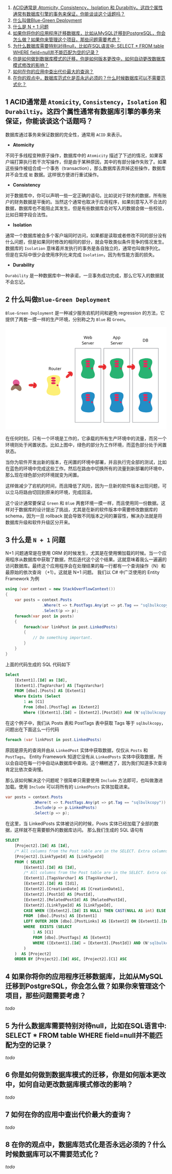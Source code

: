 1. [ACID通常是 Atomicity, Consistency，Isolation 和 Durabiltiy。这四个属性通常有数据库引擎的事务来保证，你能谈谈这个话题吗？](#1-acid-tong-chang-shi-atomicity-consistencyisolation-he-durabiltiy-zhe-si-ge-shu-xing-tong-chang-you-shu-ju-ku-yin-qing-de-shi-wu-lai-bao-zheng-ni-neng-tan-tan-zhe-ge-hua-ti-ma)
2. [什么叫做Blue-Green Deployment](#2-shen-me-jiao-zuo-bluegreen-deployment)
3. [什么是 N + 1 问题](#3-shen-me-shi-n-1-wen-ti)
4. [如果你将你的应用程序迁移数据库，比如从MySQL迁移到PostgreSQL，你会怎么做？如果你来管理这个项目，那些问题需要考虑？](#4-ru-guo-ni-jiang-ni-de-ying-yong-cheng-xu-qian-yi-shu-ju-ku-bi-ru-cong-mysql-qian-yi-dao-postgresql-ni-hui-zen-me-zuo-ru-guo-ni-lai-guan-li-zhe-ge-xiang-mu-na-xie-wen-ti-xu-yao-kao-lv)
5. [为什么数据库需要特别对待null，比如在SQL语言中: SELECT * FROM table WHERE field=null并不能匹配为空的记录？](#5-wei-shen-me-shu-ju-ku-xu-yao-te-bie-dui-dai-null-bi-ru-zai-sql-yu-yan-zhong-select-from-table-where-fieldnull-bing-bu-neng-pi-pei-wei-kong-de-ji-lu)
6. [你是如何做到数据库模式的迁移，你是如何版本更改中，如何自动更改数据库模式修改的影响？](#6-ni-shi-ru-he-zuo-dao-shu-ju-ku-mo-shi-de-qian-yi-ni-shi-ru-he-ban-ben-geng-gai-zhong-ru-he-zi-dong-geng-gai-shu-ju-ku-mo-shi-xiu-gai-de-ying-xiang)
7. [如何在你的应用中查出代价最大的查询？](#7-ru-he-zai-ni-de-ying-yong-zhong-cha-chu-dai-jia-zui-da-de-cha-xun)
8. [在你的观点中，数据库范式化是否永远必须的？什么时候数据库可以不需要范式化？](#8-zai-ni-de-guan-dian-zhong-shu-ju-ku-fan-shi-hua-shi-fou-yong-yuan-bi-xu-de-shen-me-shi-hou-shu-ju-ku-ke-yi-bu-xu-yao-fan-shi-hua)

## 1 ACID通常是 `Atomicity`, `Consistency`，`Isolation` 和 `Durabiltiy`。这四个属性通常有数据库引擎的事务来保证，你能谈谈这个话题吗？

数据库通过事务来保证数据的完全性，通常用 `ACID` 来表示。

- **Atomicity**

不同于多线程变种原子操作，数据库中的 `Atomicity` 描述了下述的情况，如果客户端打算执行若干次写操作，但是由于某种原因，其中的有部分操作失败了。如果这些操作被组合成一个事务（transaction），那么数据库丢弃掉这些操作，数据库并不会生成 `脏` 数据。这样很方便进行重试操作。

- **Consistency** 

对于数据库中，你可以声明一些一定正确的语句。比如说对于财务的数据，所有账户的财务数据是平衡的。当然这个通常也取决于应用程序，如果刻意写入不合法的数据，数据库也不能阻止其发生。但是有些数据库会对写入的数据会做一些校验，比如日期字段合法性。

- **Isolation**

通常一个数据库被会多个客户端同时访问，如果都是读取或者修改不同的部分没有什么问题，但是如果同时修改的相同的部分，就会导致类似条件竞争的情况发生。数据库的 `Isolation` 意味着并发执行的事务是各自独立的，通常也叫做序列化。但是在实际中很少会使用序列化来完成 `Isolation`，因为有性能方面的损失。

- **Durability**

`Durability` 是一种数据库中一种承诺，一旦事务成功完成，那么它写入的数据就不会忘记。


## 2 什么叫做`Blue-Green Deployment`

`Blue-Green Deployment` 是一种减少服务宕机时间和避免 regression 的方法，它提供了两套一摸一样的生产环境，分别称之为 `Blue` 和 `Green`。

![](./images/blue_green_deployments.png)

在任何时刻，只有一个环境是工作的，它承载的所有生产环境中的流量，而另一个环境则处于闲置状态。比如上图中，绿色的部分为工作环境，而蓝色部分处于闲置状态。

当你为软件开发出新的版本，在闲置的环境中部署，并且执行完全部的测试，比如在蓝色的环境中完成这些工作。然后在路由中切换所有的流量到新部署的环境中，那么现在绿色部分的环境就变为闲置。

这样做减少了宕机的时间，而且降低了风险，因为一旦新的软件版本出现问题，可以立马将路由切回到原来的环境，完成回滚。

这个设计通常要保证 `Green` 和 `Blue` 两套环境一摸一样，而且使用同一份数据。这样对于数据库的设计提出了挑战，尤其是在新的软件版本中需要修改数据库的 schema，因为一旦 rollback 就会导致不同版本之间的兼容性，解决办法就是将数据库升级和软件升级区分开来。

## 3 什么是 `N + 1` 问题 

N+1 问题通常是在使用 ORM 的时候发生，尤其是在使用懒加载的时候。当一个应用程序从数据库中获取了数据，然后迭代这个这个结果。这就意味着我么一遍遍的访问数据库。最终这个应用程序会在处理结果的每一行都有一个查询操作（N）和最原始的依次查询 （+1）。这就是 N+1 问题。
我们以 C# 中广泛使用的 Entity Framework 为例

```C#
using (var context = new StackOverFlowContext())
{
    var posts = context.Posts
                .Where(t => t.PostTags.Any(pt => pt.Tag == "sqlbulkcopy"))
                .Select(p => p);
    foreach(var post in posts)
    {
        foreach(var linkPost in post.LinkedPosts)
        {
            // Do something important.
        }
    }
}
```

上面的代码生成的 SQL 代码如下

```sql
Select
    [Extent1].[Id] as [Id],
    [Extent1].[TagVarchar] AS [TagsVarchar]
    FROM [dbo].[Posts] AS [Extent1]
    Where Exists (Select 
        1 as [C1]
        From [dbo].[PostTag] as [Extent2]
        Where ([Extent1].[Id] = [Extent2].[PostId]) And (N'sqlbulkcopy' = [EXtent2].[Tag]))
```

在这个例子中，我们从 Posts 表和 PostTags 表中获取 Tags 等于 `sqlbulkcopy`， 问题出在下面这么一行代码

```C#
foreach (var linkPost in post.LinkedPosts)
```

原因是原先的查询并由从 `LinkedPost` 实体中获取数据，仅仅从 `Posts` 和  `PostTags`。 Entity Framework 知道它没有从 `LinkedPosts` 实体中获取数据，所以会自动在每一行中自动从数据库中查询。这个糟糕透了，因为我们知道多次查询肯定比依次查询慢。

那么该如何解决这个问题呢？很简单只需要使用 `Include` 方法即可，也叫做激进加载。使用 `Include` 可以将所有的 `LinkedPosts` 实体加载进来。

```C# 
var posts = context.Posts
            .Where(t => t.PostTags.Any(pt => pt.Tag == "sqlbulkcopy"))
            .Include(p => p.LinkedPosts)
            .Select(p => p);
```

在这里，当 LinkedPosts 实体被访问的时候，Posts 实体已经加载了全部的数据，这样就不在需要额外的数据库访问。
那么我们生成的 SQL 语句有

```sql
SELECT 
    [Project2].[Id] AS [Id], 
    /* All columns from the Post table are in the SELECT. Extra columns removed for brevity */
    [Project2].[LinkTypeId] AS [LinkTypeId]
    FROM ( SELECT 
        [Extent1].[Id] AS [Id], 
        /* All columns from the Post table are in the SELECT. Extra columns removed for brevity */
        [Extent1].[TagsVarchar] AS [TagsVarchar], 
        [Extent2].[Id] AS [Id1], 
        [Extent2].[CreationDate] AS [CreationDate1], 
        [Extent2].[PostId] AS [PostId], 
        [Extent2].[RelatedPostId] AS [RelatedPostId], 
        [Extent2].[LinkTypeId] AS [LinkTypeId], 
        CASE WHEN ([Extent2].[Id] IS NULL) THEN CAST(NULL AS int) ELSE 1 END AS [C1]
        FROM  [dbo].[Posts] AS [Extent1]
        LEFT OUTER JOIN [dbo].[PostLinks] AS [Extent2] ON [Extent1].[Id] = [Extent2].[PostId]
        WHERE  EXISTS (SELECT 
            1 AS [C1]
            FROM [dbo].[PostTags] AS [Extent3]
            WHERE ([Extent1].[Id] = [Extent3].[PostId]) AND (N'sqlbulkcopy' = [Extent3].[Tag])
        )
    )  AS [Project2]
    ORDER BY [Project2].[Id] ASC, [Project2].[C1] ASC
```

## 4 如果你将你的应用程序迁移数据库，比如从MySQL迁移到PostgreSQL，你会怎么做？如果你来管理这个项目，那些问题需要考虑？

*todo*

## 5 为什么数据库需要特别对待null，比如在SQL语言中: SELECT * FROM table WHERE field=null并不能匹配为空的记录？
*todo*

## 6 你是如何做到数据库模式的迁移，你是如何版本更改中，如何自动更改数据库模式修改的影响？

*todo* 

## 7 如何在你的应用中查出代价最大的查询？
*todo*

## 8 在你的观点中，数据库范式化是否永远必须的？什么时候数据库可以不需要范式化？

*todo*

